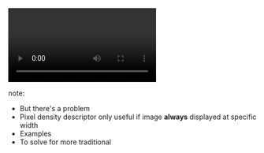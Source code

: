 <video loop>
    <source src="/video/pixel-density-problem.mov">
</video>

note:

- But there's a problem
- Pixel density descriptor only useful if image **always** displayed at specific width
- Examples
- To solve for more traditional
